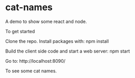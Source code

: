 # cat-names
A demo to show some react and node.

To get started 

Clone the repo. 
Install packages with: 
npm install 

Build the client side code and start a web server: 
npm start 

Go to: 
http://localhost:8090/

To see some cat names.
